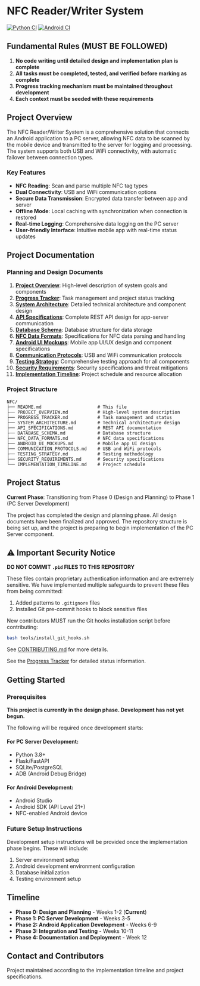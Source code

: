 # NFC Reader/Writer System

[![Python CI](https://github.com/0xb007ab1e/NFC/actions/workflows/python-ci.yml/badge.svg)](https://github.com/0xb007ab1e/NFC/actions/workflows/python-ci.yml)
[![Android CI](https://github.com/0xb007ab1e/NFC/actions/workflows/android-ci.yml/badge.svg)](https://github.com/0xb007ab1e/NFC/actions/workflows/android-ci.yml)

## Fundamental Rules (MUST BE FOLLOWED)
1. **No code writing until detailed design and implementation plan is complete**
2. **All tasks must be completed, tested, and verified before marking as complete**
3. **Progress tracking mechanism must be maintained throughout development**
4. **Each context must be seeded with these requirements**

## Project Overview

The NFC Reader/Writer System is a comprehensive solution that connects an Android application to a PC server, allowing NFC data to be scanned by the mobile device and transmitted to the server for logging and processing. The system supports both USB and WiFi connectivity, with automatic failover between connection types.

### Key Features

- **NFC Reading**: Scan and parse multiple NFC tag types
- **Dual Connectivity**: USB and WiFi communication options
- **Secure Data Transmission**: Encrypted data transfer between app and server
- **Offline Mode**: Local caching with synchronization when connection is restored
- **Real-time Logging**: Comprehensive data logging on the PC server
- **User-friendly Interface**: Intuitive mobile app with real-time status updates

## Project Documentation

### Planning and Design Documents

1. [**Project Overview**](PROJECT_OVERVIEW.md): High-level description of system goals and components
2. [**Progress Tracker**](PROGRESS_TRACKER.md): Task management and project status tracking
3. [**System Architecture**](SYSTEM_ARCHITECTURE.md): Detailed technical architecture and component design
4. [**API Specifications**](API_SPECIFICATIONS.md): Complete REST API design for app-server communication
5. [**Database Schema**](DATABASE_SCHEMA.md): Database structure for data storage
6. [**NFC Data Formats**](NFC_DATA_FORMATS.md): Specifications for NFC data parsing and handling
7. [**Android UI Mockups**](ANDROID_UI_MOCKUPS.md): Mobile app UI/UX design and component specifications
8. [**Communication Protocols**](COMMUNICATION_PROTOCOLS.md): USB and WiFi communication protocols
9. [**Testing Strategy**](TESTING_STRATEGY.md): Comprehensive testing approach for all components
10. [**Security Requirements**](SECURITY_REQUIREMENTS.md): Security specifications and threat mitigations
11. [**Implementation Timeline**](IMPLEMENTATION_TIMELINE.md): Project schedule and resource allocation

### Project Structure

```
NFC/
├── README.md                     # This file
├── PROJECT_OVERVIEW.md           # High-level system description
├── PROGRESS_TRACKER.md           # Task management and status
├── SYSTEM_ARCHITECTURE.md        # Technical architecture design
├── API_SPECIFICATIONS.md         # REST API documentation
├── DATABASE_SCHEMA.md            # Database structure
├── NFC_DATA_FORMATS.md           # NFC data specifications
├── ANDROID_UI_MOCKUPS.md         # Mobile app UI design
├── COMMUNICATION_PROTOCOLS.md    # USB and WiFi protocols
├── TESTING_STRATEGY.md           # Testing methodology
├── SECURITY_REQUIREMENTS.md      # Security specifications
└── IMPLEMENTATION_TIMELINE.md    # Project schedule
```

## Project Status

**Current Phase**: Transitioning from Phase 0 (Design and Planning) to Phase 1 (PC Server Development)

The project has completed the design and planning phase. All design documents have been finalized and approved. The repository structure is being set up, and the project is preparing to begin implementation of the PC Server component.

## ⚠️ Important Security Notice

**DO NOT COMMIT `.p1d` FILES TO THIS REPOSITORY**

These files contain proprietary authentication information and are extremely sensitive. We have implemented multiple safeguards to prevent these files from being committed:

1. Added patterns to `.gitignore` files
2. Installed Git pre-commit hooks to block sensitive files

New contributors MUST run the Git hooks installation script before contributing:
```bash
bash tools/install_git_hooks.sh
```

See [CONTRIBUTING.md](CONTRIBUTING.md) for more details.

See the [Progress Tracker](PROGRESS_TRACKER.md) for detailed status information.

## Getting Started

### Prerequisites

**This project is currently in the design phase. Development has not yet begun.**

The following will be required once development starts:

#### For PC Server Development:
- Python 3.8+
- Flask/FastAPI
- SQLite/PostgreSQL
- ADB (Android Debug Bridge)

#### For Android Development:
- Android Studio
- Android SDK (API Level 21+)
- NFC-enabled Android device

### Future Setup Instructions

Development setup instructions will be provided once the implementation phase begins. These will include:

1. Server environment setup
2. Android development environment configuration 
3. Database initialization
4. Testing environment setup

## Timeline

- **Phase 0: Design and Planning** - Weeks 1-2 (**Current**)
- **Phase 1: PC Server Development** - Weeks 3-5
- **Phase 2: Android Application Development** - Weeks 6-9
- **Phase 3: Integration and Testing** - Weeks 10-11
- **Phase 4: Documentation and Deployment** - Week 12

## Contact and Contributors

Project maintained according to the implementation timeline and project specifications.
